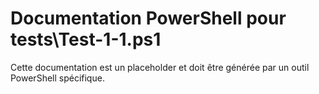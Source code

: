 # Documentation PowerShell pour tests\Test-1-1.ps1

Cette documentation est un placeholder et doit être générée par un outil PowerShell spécifique.
